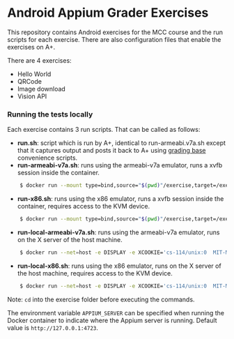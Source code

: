 # Android Appium Grader Exercises

This repository contains Android exercises for the MCC course and the run scripts for each exercise. There are also configuration files that enable the exercises on A+.

There are 4 exercises:

- Hello World
- QRCode 
- Image download
- Vision API

### Running the tests locally

Each exercise contains 3 run scripts. That can be called as follows:
  - **run.sh**: script which is run by A+, identical to run-armeabi.v7a.sh except that it captures output and posts it back to A+ using [grading base](https://github.com/apluslms/grading-base.git) convenience scripts.
  - **run-armeabi-v7a.sh**: runs using the armeabi-v7a emulator, runs a xvfb session inside the container.

```sh
    $ docker run --mount type=bind,source="$(pwd)"/exercise,target=/exercise --mount type=bind,source="$(pwd)"/submission,target=/submission   aaltomcc/android-grader:armeabi-v7a /exercise/run-armeabi-v7a.sh
```

  - **run-x86.sh**: runs using the x86 emulator, runs a xvfb session inside the container, requires access to the KVM device.

```sh
    $ docker run --mount type=bind,source="$(pwd)"/exercise,target=/exercise --mount type=bind,source="$(pwd)"/submission,target=/submission  --device /dev/kvm aaltomcc/android-grader:x86 /exercise/run-x86.sh
```

  - **run-local-armeabi-v7a.sh**: runs using the armeabi-v7a emulator, runs on the X server of the host machine.

```sh
    $ docker run --net=host -e DISPLAY -e XCOOKIE='cs-114/unix:0  MIT-MAGIC-COOKIE-1  8f5d004294b25170207c92a848d63ba3' --mount type=bind,source="$(pwd)"/exercise,target=/exercise --mount type=bind,source="$(pwd)"/submission,target=/submission aaltomcc/android-grader:armeabi-v7a /exercise/run-local-armeabi-v7a.sh 
```
  - **run-local-x86.sh**: runs using the x86 emulator, runs on the X server of the host machine, requires access to the KVM device.

```sh
    $ docker run --net=host -e DISPLAY -e XCOOKIE='cs-114/unix:0  MIT-MAGIC-COOKIE-1  8f5d004294b25170207c92a848d63ba3' --mount type=bind,source="$(pwd)"/exercise,target=/exercise --mount type=bind,source="$(pwd)"/submission,target=/submission  --device /dev/kvm aaltomcc/android-grader:x86 /exercise/run-local-x86.sh 
```

Note: `cd` into the exercise folder before executing the commands.

The environment variable `APPIUM_SERVER` can be specified when running the Docker container to indicate where the Appium server is running. Default value is `http://127.0.0.1:4723`.

